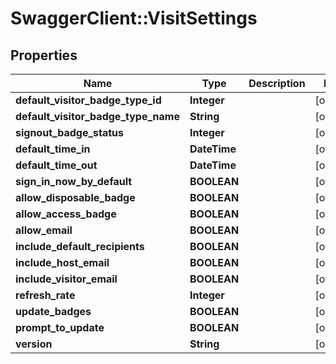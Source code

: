 # SwaggerClient::VisitSettings

## Properties
Name | Type | Description | Notes
------------ | ------------- | ------------- | -------------
**default_visitor_badge_type_id** | **Integer** |  | [optional] 
**default_visitor_badge_type_name** | **String** |  | [optional] 
**signout_badge_status** | **Integer** |  | [optional] 
**default_time_in** | **DateTime** |  | [optional] 
**default_time_out** | **DateTime** |  | [optional] 
**sign_in_now_by_default** | **BOOLEAN** |  | [optional] 
**allow_disposable_badge** | **BOOLEAN** |  | [optional] 
**allow_access_badge** | **BOOLEAN** |  | [optional] 
**allow_email** | **BOOLEAN** |  | [optional] 
**include_default_recipients** | **BOOLEAN** |  | [optional] 
**include_host_email** | **BOOLEAN** |  | [optional] 
**include_visitor_email** | **BOOLEAN** |  | [optional] 
**refresh_rate** | **Integer** |  | [optional] 
**update_badges** | **BOOLEAN** |  | [optional] 
**prompt_to_update** | **BOOLEAN** |  | [optional] 
**version** | **String** |  | [optional] 

